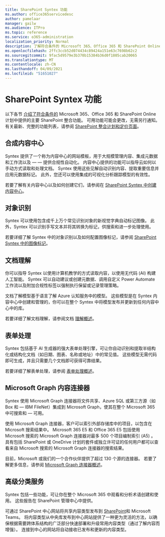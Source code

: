 ```yaml
---
title: SharePoint Syntex 功能
ms.author: office365servicedesc
author: pamelaar
manager: gailw
ms.audience: ITPro
ms.topic: reference
ms.service: o365-administration
localization_priority: Normal
description: 了解符合条件的 Microsoft 365、Office 365 和 SharePoint Online 计划中提供的主要 SharePoint Syntex 功能。
ms.openlocfilehash: 2ffc3ccb52d074434c89424a151e63c7698b62c2
ms.sourcegitcommit: 9fac5d9579e3b370b15384b36d0f1805cab20065
ms.translationtype: MT
ms.contentlocale: zh-CN
ms.lasthandoff: 04/09/2021
ms.locfileid: "51651027"
---
```

# <a name="sharepoint-syntex-features"></a>SharePoint Syntex 功能 

以下各节 [介绍了符合条件的](sharepoint-syntex-service-description.md) Microsoft 365、Office 365 和 SharePoint Online 计划中提供的主要 SharePoint 整合功能。 可用功能可能会更改，无需另行通知。 有关最新、完整的功能列表，请参阅 [SharePoint 整合计划和定价页面](https://www.microsoft.com/microsoft-365/enterprise/sharepoint-syntex)。

## <a name="syntex-content-center"></a>合成内容中心

Syntex 提供了一个称为内容中心的网站模板，用于大规模管理内容、集成元数据和工作流以及 &mdash;  &mdash; 提供合规性自动化。 内容中心提供的功能可以指导云如何以手动方式读取和处理文档。 Syntex 使用这些见解自动识别内容、提取重要信息并应用元数据标记。 此外，您还可以使用集成的可视化分析跟踪模型的有效性。

若要了解有关内容中心以及如何创建它们，请参阅在 [SharePoint Syntex 中创建内容中心](/microsoft-365/contentunderstanding/create-a-content-center)。

## <a name="object-recognition"></a>对象识别

Syntex 可以使用包含成千上万个常见识别对象的新视觉字典自动标记图像。 此外，Syntex 可以识别手写文本并将其转换为标记，供搜索和进一步处理使用。

若要详细了解 Syntex 中的对象识别以及如何配置图像标记，请参阅 [SharePoint Syntex 中的图像标记](/microsoft-365/contentunderstanding/image-tagging)。

## <a name="document-understanding"></a>文档理解

你可以指导 Syntex 以使用计算机教学的方式读取内容，以使用无代码 (AI) 构建人工智能。 Syntex 可以自动建议或创建元数据、调用自定义 Power Automate 工作流以及附加合规性标签以强制执行保留或记录管理策略。

文档了解模型基于语言了解 Azure 认知服务中的模型。 这些模型是在 Syntex 内容中心中创建和管理的，你可以在整个 Syntex 中将模型发布并更新到任何内容中心中的库。

若要详细了解文档理解，请参阅文档 [理解概述](/microsoft-365/contentunderstanding/document-understanding-overview)。

## <a name="form-processing"></a>表单处理

Syntex 包括基于 AI 生成器的强大表单处理引擎，可让你自动识别和提取半结构化或结构化文档（如日期、图表、名称或地址）中的常见值。 这些模型无需代码即可生成，并且只需要几个文档即可获得可靠结果。

若要详细了解表单处理，请参阅 [表单处理概述](/microsoft-365/contentunderstanding/form-processing-overview)。

## <a name="microsoft-graph-content-connectors"></a>Microsoft Graph 内容连接器

Syntex 使用 Microsoft Graph 连接器将文件共享、Azure SQL 或第三方源（如 Box 和 &mdash; IBM FileNet）集成到 Microsoft Graph，使其在整个 Microsoft 365 中可搜索和 &mdash; 可用。

使用 Microsoft Graph 连接器，客户可以索引外部存储库中的项目，以包含在 Microsoft 搜索结果中。 Microsoft 365 E5 和 Office 365 E5 包括使用 Microsoft 搜索的 Microsoft Graph 连接器对最多 500 个项目编制索引 (A5) 。 具有包括 SharePoint 或 OneDrive 计划的套件或独立许可证的任何用户都可以查看来自 Microsoft 搜索的 Microsoft Graph 连接器的搜索结果。

目前，Microsoft 或我们的一个合作伙伴提供了超过 130 个源的连接器。 若要了解更多信息，请参阅 [Microsoft Graph 连接器概述](/MicrosoftSearch/connectors-overview)。

## <a name="advanced-taxonomy-services"></a>高级分类服务

Syntex 包括一些功能，可让你在整个 Microsoft 365 中观看和分析术语创建和使用。 这些报告在 SharePoint 管理中心中提供。

可通过 SharePoint 中心网站将共享内容类型发布到 [SharePoint](/sharepoint/dev/features/hub-site/hub-site-overview)和 Microsoft Teams。 将内容类型从中央库发布到中心网站提供了一种更为灵活的方法，以确保根据需要跨体系结构的广泛部分快速部署和升级常用内容类型（通过了解内容而增强）。 连接到中心的网站将自动接收已发布和更新的内容类型。